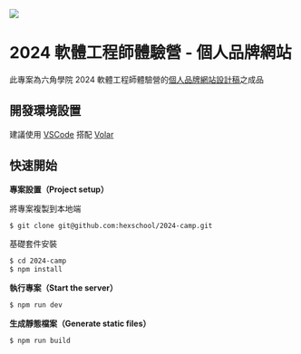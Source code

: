 ![](https://i.imgur.com/2T7dOi7.png)
# 2024 軟體工程師體驗營 - 個人品牌網站

此專案為六角學院 2024 軟體工程師體驗營的[個人品牌網站設計稿](https://www.figma.com/file/QX2q4kdSfrwueCioAoTvwA/%E5%85%AD%E8%A7%92%EF%BD%9C2024-%E9%AB%94%E9%A9%97%E7%87%9F%E8%A8%AD%E8%A8%88%E7%A8%BF?type=design&node-id=202%3A2&mode=design&t=V2fuVsYJ1JUIi7Kk-1)之成品

## 開發環境設置

建議使用 [VSCode](https://code.visualstudio.com/) 搭配 [Volar](https://marketplace.visualstudio.com/items?itemName=Vue.volar)

## 快速開始

**專案設置（Project setup）**

將專案複製到本地端
```sh
$ git clone git@github.com:hexschool/2024-camp.git
```

基礎套件安裝
```sh
$ cd 2024-camp
$ npm install
```

**執行專案（Start the server）**
```sh
$ npm run dev
```

**生成靜態檔案（Generate static files）**
```sh
$ npm run build
```
